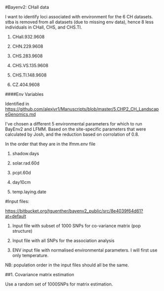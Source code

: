 #Bayenv2: CHall data


I want to identify loci associated with environment for the 6 CH datasets. stba is removed from all datasets (due to missing env data),
hence 8 less individuals in CHall, CHS, and CHS.TI.

1. CHall.932.9608

2. CHN.229.9608

3. CHS.283.9608

4. CHS.VS.135.9608

5. CHS.TI.148.9608

6. CZ.404.9608

####Env Variables

Identified in https://github.com/alexjvr1/Manuscripts/blob/master/5.CHP2_CH_LandscapeGenomics.md

I've chosen a different 5 environmental parameters for which to run BayEnv2 and LFMM. Based on the site-specific parameters that were calculated by Josh, and the reduction based on corrolation of 0.8.

In the order that they are in the lfmm.env file

1. shadow.days

2. solar.rad.60d

3. pcpt.60d

4. day10cm

5. temp.laying.date

#Input files:

https://bitbucket.org/tguenther/bayenv2_public/src/8e4039f64d61?at=default

1. Input file with subset of 1000 SNPs for co-variance matrix (pop structure)

2. Input file with all SNPs for the association analysis

3. ENV input file with normalised environmental parameters. I will first use only temperature.

NB: population order in the input files should all be the same.


##1. Covariance matrix estimation

Use a random set of 1000SNPs for matrix estimation. 





